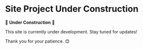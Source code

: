 # Site Project Under Construction

🚧 **Under Construction** 🚧

This site is currently under development. Stay tuned for updates!

Thank you for your patience. 😊
